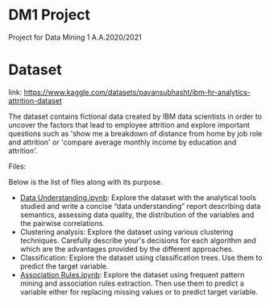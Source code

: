 # DM1 Project

Project for Data Mining 1 A.A.2020/2021

# Dataset
link: https://www.kaggle.com/datasets/pavansubhasht/ibm-hr-analytics-attrition-dataset

The dataset contains fictional data created by IBM data scientists in order to uncover the factors that lead to employee attrition and explore important questions such as 'show me a breakdown of distance from home by job role and attrition' or 'compare average monthly income by education and attrition'.

Files:

Below is the list of files along with its purpose.

- [Data Understanding.ipynb](Data\Understanding.ipynb): Explore the dataset with the analytical tools studied and write a concise “data understanding” report describing data semantics, assessing data quality, the distribution of the variables and the pairwise correlations. 
- Clustering analysis: Explore the dataset using various clustering techniques. Carefully describe your's decisions for each algorithm and which are the advantages provided by the different approaches.
- Classification: Explore the dataset using classification trees. Use them to predict the target variable.
- [Association Rules.ipynb](Association\Rules.ipynb): Explore the dataset using frequent pattern mining and association rules extraction. Then use them to predict a variable either for replacing missing values or to predict target variable.

